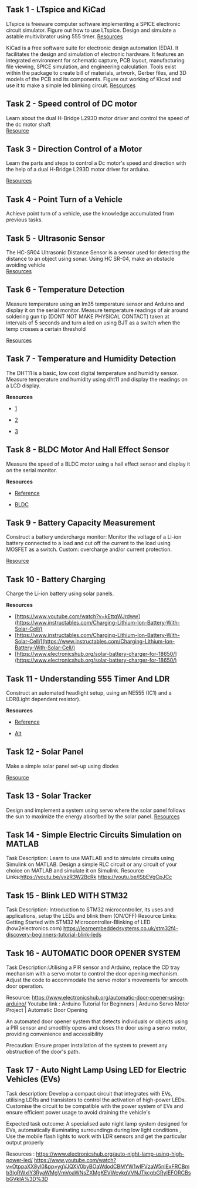 ## Task 1 - LTspice and KiCad  

LTspice is freeware computer software implementing a SPICE electronic circuit simulator. Figure out how to use LTspice. Design and simulate a astable multivibrator using 555 timer.
[Resources](https://www.electronicshub.org/astable-multivibrator-using-555-timer/)  

KiCad is a free software suite for electronic design automation (EDA). It facilitates the design and simulation of electronic hardware. It features an integrated environment for schematic capture, PCB layout, manufacturing file viewing, SPICE simulation, and engineering calculation. Tools exist within the package to create bill of materials, artwork, Gerber files, and 3D models of the PCB and its components.
Figure out working of KIcad and use it to make a simple led blinking circuit.
[Resources](https://www.youtube.com/watch?v=BVhWh3AsXQs)

## Task 2 - Speed control of DC motor  

Learn about the dual H-Bridge L293D motor driver and control the speed of the dc motor shaft  
[Resource](https://techexplorations.com/guides/arduino/motors/dc-motor-speed-direction-lm298n-arduino-project2/)

## Task 3 - Direction Control of a Motor

Learn the parts and steps to control a Dc motor's speed and direction with the help of a dual H-Bridge L293D motor driver for arduino.

[Resources](https://techexplorations.com/guides/arduino/motors/dc-motor-speed-direction-lm298n-arduino-project2/)

## Task 4 - Point Turn of a Vehicle

Achieve point turn of a vehicle, use the knowledge accumulated from previous tasks.

## Task 5 - Ultrasonic Sensor

The HC-SR04 Ultrasonic Distance Sensor is a sensor used for detecting the distance to an object using sonar. 
Using HC SR-04, make an obstacle avoiding vehicle  
[Resources](https://create.arduino.cc/projecthub/mindhe_aniket/obstacle-avoiding-robot-765e39)

## Task 6 - Temperature Detection

Measure temperature using an lm35 temperature sensor and Arduino and display it on the serial monitor. Measure temperature readings of air around soldering gun tip (DONT NOT MAKE PHYSICAL CONTACT) taken at intervals of 5 seconds and turn a led on using BJT as a switch when the temp crosses a certain threshold

[Resources](https://lastminuteengineers.com/lm35-temperature-sensor-arduino-tutorial/)

## Task 7 - Temperature and Humidity Detection

The DHT11 is a basic, low cost digital temperature and humidity sensor. Measure temperature and humidity using dht11 and display the readings on a LCD display.


**Resources**

- [1](https://www.engineersgarage.com/articles-arduino-dht11-humidity-temperature-sensor-interfacing/)

- [2](https://create.arduino.cc/projecthub/Druhi_C/temperature-and-humidity-sensor-with-lcd-1602-i2c-display-26fa15)

- [3](https://create.arduino.cc/projecthub/r4lph127/temperature-and-humidity-sensor-with-led-lights-bf4ce6)

## Task 8 - BLDC Motor And Hall Effect Sensor

Measure the speed of a BLDC motor using a hall effect sensor and display it on the serial monitor.

**Resources**

- [Reference](https://makersportal.com/blog/2018/10/3/arduino-tachometer-using-a-hall-effect-sensor-to-measure-rotations-from-a-fan)

- [BLDC](https://www.ti.com/lit/an/slvaeg3a/slvaeg3a.pdf?ts=1658074911114&amp;ref_url=https%253A%252F%252Fwww.google.com%252F) 

## Task 9 - Battery Capacity Measurement 


Construct a battery undercharge monitor: Monitor the voltage of a Li-ion battery connected to a load and cut off the current to the load using MOSFET as a switch.
Custom: overcharge and/or current protection.


[Resource](https://www.instructables.com/Arduino-cell-capacity-meter/) 

## Task 10 - Battery Charging

Charge the Li-ion battery using solar panels.

**Resources**  

- [https://www.youtube.com/watch?v=kEttqWJrdww](https://www.instructables.com/Charging-Lithium-Ion-Battery-With-Solar-Cell/)
- [https://www.instructables.com/Charging-Lithium-Ion-Battery-With-Solar-Cell/](https://www.instructables.com/Charging-Lithium-Ion-Battery-With-Solar-Cell/)    
- [https://www.electronicshub.org/solar-battery-charger-for-18650/](https://www.electronicshub.org/solar-battery-charger-for-18650/)


## Task 11 - Understanding 555 Timer And LDR 


Construct an automated headlight setup, using an NE555 (IC1)  and a LDR(Light dependent resistor).

**Resources**

- [Reference](https://www.electronicsforu.com/electronics-projects/automatic-headlight-switcher)

- [Alt](https://how2electronics.com/automatic-street-light-using-555-timer-circuit/)


## Task 12 - Solar Panel

Make a simple solar panel set-up using diodes 
 
[Resource](https://www.instructables.com/Make-a-Solar-Panel-using-Diodes/)


## Task 13 - Solar Tracker
Design and implement a system using servo where the solar panel follows the sun to maximize the energy absorbed by the solar panel. 
[Resources](https://create.arduino.cc/projecthub/336271/arduino-solar-tracker-41ef82)

## Task 14 - Simple Electric Circuits Simulation on MATLAB 
Task Description: Learn to use MATLAB and to simulate circuits using Simulink on MATLAB. Design a simple RLC circuit or any circuit of your choice on MATLAB and simulate it on Simulink.
Resource Links:https://youtu.be/vxzR3W2BcRk 
https://youtu.be/lSbEVgCpJCc
## Task 15 - Blink LED WITH STM32
Task Description:  Introduction to STM32 microcontroller, its uses and applications, setup the LEDs and blink them (ON/OFF)
Resource Links:
Getting Started with STM32 Microcontroller-Blinking of LED (how2electronics.com)
https://learnembeddedsystems.co.uk/stm32f4-discovery-beginners-tutorial-blink-leds

## Task 16 - AUTOMATIC DOOR OPENER SYSTEM 
 Task Description:Utilising a PIR sensor and Arduino, replace the CD tray mechanism with a servo motor to control the door opening mechanism. Adjust the code to accommodate the servo motor's movements for smooth door operation. 

Resource:  https://www.electronicshub.org/automatic-door-opener-using-arduino/
Youtube link : Arduino Tutorial for Beginners | Arduino Servo Motor Project | Automatic Door Opening

An automated door opener system that detects individuals or objects using a PIR sensor and smoothly opens and closes the door using a servo motor, providing convenience and accessibility

 Precaution: Ensure proper installation of the system to prevent any obstruction of the door's path.

 ## Task 17 - Auto Night Lamp Using LED for Electric Vehicles (EVs)

 
Task  description: Develop a compact circuit that integrates with EVs, utilising LDRs and transistors to control the activation of high-power LEDs. Customise the circuit to be compatible with the power system of EVs and ensure efficient power usage to avoid draining the vehicle's
 
Expected task outcome: A specialised auto night lamp system designed for EVs, automatically illuminating surroundings during low light conditions , Use the mobile flash lights to work with LDR sensors and get the particular output properly 

Resources :  https://www.electronicshub.org/auto-night-lamp-using-high-power-led/
https://www.youtube.com/watch?v=OtppaXX8yl0&pp=ygVJQXV0byBOaWdodCBMYW1wIFVzaW5nIExFRCBmb3IgRWxlY3RyaWMgVmVoaWNsZXMgKEVWcykgVVNJTkcgbGRyIEFORCBsbGVkIA%3D%3D








